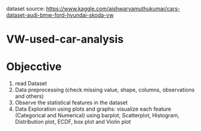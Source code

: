
dataset source: https://www.kaggle.com/aishwaryamuthukumar/cars-dataset-audi-bmw-ford-hyundai-skoda-vw
# VW-used-car-analysis
# Objecctive
1. read Dataset
2. Data preprocessing (check missing value, shape, columns, observations and others)
3. Observe the statistical features in the dataset
4. Data Exploration using plots and graphs: visualize each feature (Categorical and Numerical) using barplot, Scatterplot, Histogram, Distribution plot, ECDF, box plot and Violin plot

